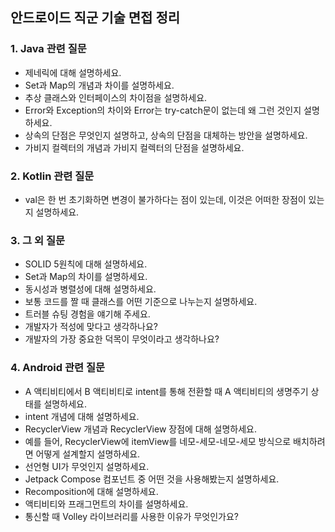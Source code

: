 ## 안드로이드 직군 기술 면접 정리


### 1. Java 관련 질문


- 제네릭에 대해 설명하세요.
- Set과 Map의 개념과 차이를 설명하세요.
- 추상 클래스와 인터페이스의 차이점을 설명하세요.
- Error와 Exception의 차이와 Error는 try-catch문이 없는데 왜 그런 것인지 설명하세요.
- 상속의 단점은 무엇인지 설명하고, 상속의 단점을 대체하는 방안을 설명하세요.
- 가비지 컬렉터의 개념과 가비지 컬렉터의 단점을 설명하세요.


### 2. Kotlin 관련 질문


- val은 한 번 초기화하면 변경이 불가하다는 점이 있는데, 이것은 어떠한 장점이 있는지 설명하세요.


### 3. 그 외 질문


- SOLID 5원칙에 대해 설명하세요.
- Set과 Map의 차이를 설명하세요.
- 동시성과 병렬성에 대해 설명하세요.
- 보통 코드를 짤 때 클래스를 어떤 기준으로 나누는지 설명하세요.
- 트러블 슈팅 경험을 얘기해 주세요.
- 개발자가 적성에 맞다고 생각하나요?
- 개발자의 가장 중요한 덕목이 무엇이라고 생각하나요?



### 4. Android 관련 질문


- A 액티비티에서 B 액티비티로 intent를 통해 전환할 때 A 액티비티의 생명주기 상태를 설명하세요.
- intent 개념에 대해 설명하세요.
- RecyclerView 개념과 RecyclerView 장점에 대해 설명하세요.
- 예를 들어, RecyclerView에 itemView를 네모-세모-네모-세모 방식으로 배치하려면 어떻게 설계할지 설명하세요.
- 선언형 UI가 무엇인지 설명하세요.
- Jetpack Compose 컴포넌트 중 어떤 것을 사용해봤는지 설명하세요.
- Recomposition에 대해 설명하세요.
- 액티비티와 프래그먼트의 차이를 설명하세요.
- 통신할 때 Volley 라이브러리를 사용한 이유가 무엇인가요?
